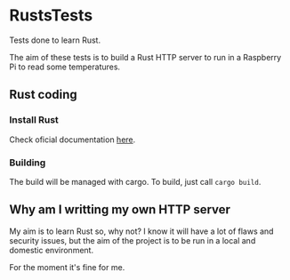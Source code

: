 # RustsTests
Tests done to learn Rust.

The aim of these tests is to build a Rust HTTP server
to run in a Raspberry Pi to read some temperatures.

## Rust coding 
### Install Rust

Check oficial documentation [here](https://www.rust-lang.org/tools/install).

### Building

The build will be managed with cargo. To build, just call ``cargo build``.

## Why am I writting my own HTTP server
My aim is to learn Rust so, why not? I know it will have a lot of flaws
and security issues, but the aim of the project is to be run in a local and domestic environment.

For the moment it's fine for me.
